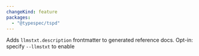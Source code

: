 ```yaml
---
changeKind: feature
packages:
  - "@typespec/tspd"
---
```


Adds `llmstxt.description` frontmatter to generated reference docs. Opt-in: specify `--llmstxt` to enable